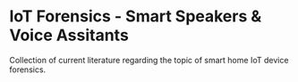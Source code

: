 # IoT Forensics - Smart Speakers & Voice Assitants
Collection of current literature regarding the topic of smart home IoT device forensics.
